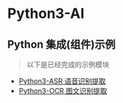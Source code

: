 # Python3-AI

## Python 集成(组件)示例

> 以下是已经完成的示例模块

- [Python3-ASR 语音识别提取](./Python3-ASR)
- [Python3-OCR 图文识别提取](./Python3-OCR)